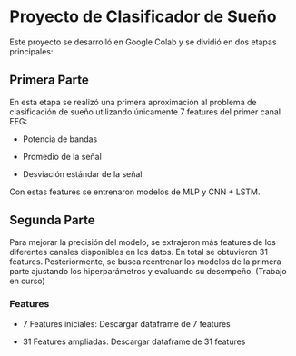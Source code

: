 # Proyecto de Clasificador de Sueño

Este proyecto se desarrolló en Google Colab y se dividió en dos etapas principales:

## Primera Parte

En esta etapa se realizó una primera aproximación al problema de clasificación de sueño utilizando únicamente 7 features del primer canal EEG:

- Potencia de bandas

- Promedio de la señal

- Desviación estándar de la señal

Con estas features se entrenaron modelos de MLP y CNN + LSTM.

## Segunda Parte

Para mejorar la precisión del modelo, se extrajeron más features de los diferentes canales disponibles en los datos. En total se obtuvieron 31 features.
Posteriormente, se busca reentrenar los modelos de la primera parte ajustando los hiperparámetros y evaluando su desempeño. (Trabajo en curso)

### Features

- 7 Features iniciales: Descargar dataframe de 7 features

- 31 Features ampliadas: Descargar dataframe de 31 features
